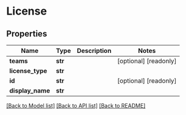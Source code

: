 # License

## Properties
Name | Type | Description | Notes
------------ | ------------- | ------------- | -------------
**teams** | **str** |  | [optional] [readonly] 
**license_type** | **str** |  | 
**id** | **str** |  | [optional] [readonly] 
**display_name** | **str** |  | 

[[Back to Model list]](../README.md#documentation-for-models) [[Back to API list]](../README.md#documentation-for-api-endpoints) [[Back to README]](../README.md)


